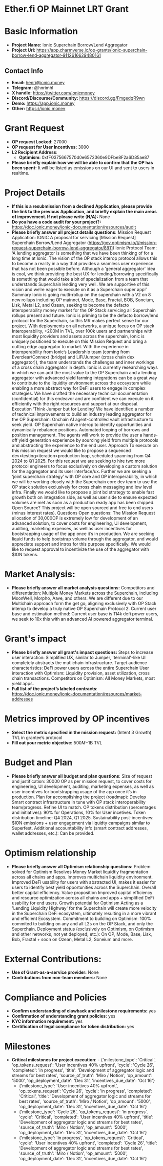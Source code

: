 # Ether.fi OP Mainnet LRT Grant

# Basic Information

- **Project Name:** Ionic Superchain Borrow/Lend Aggregator
- **Project Url:** https://app.charmverse.io/op-grants/ionic-superchain-borrow-lend-aggregator-9112616629480161

## Contact Info

- **Email:** henri@ionic.money
- **Telegram:** @hnrimhl
- **X handle:** https://twitter.com/ionicmoney
- **Discord/Discourse/Community:** https://discord.gg/FmgedqR9wn
- **Demo:** https://app.ionic.money
- **Other:** https://ionic.money

# Grant Request

- **OP request Locked:** 27000
- **OP request for User Incentives:** 3000
- **L2 Recipient Address:** 
    - **Optimism:** 0xfF0375667570d0e6572360e9DFbe8F2a6D85ae87
- **Please briefly explain how we will be able to confirm that the OP has been spent:** It will be listed as emissions on our UI and sent to users in realtime.

# Project Details

- **If this is a resubmission from a declined Application, please provide the link to the previous Application, and briefly explain the main areas of improvement. If not please write (N/A):** None
- **Do you have a code audit for your project?:** https://doc.ionic.money/ionic-documentation/resources/audit
- **Please briefly answer all project details questions:** Mission Request Application: IONIC A proposal for servicing [Mission Request] Superchain Borrow/Lend Aggregator (https://gov.optimism.io/t/mission-request-superchain-borrow-lend-aggregator/8811) Ionic Protocol Team: ‘A lending aggregator is something that we have been thinking of for a long time at Ionic. The vision of the OP stack interop protocol allows this to become a reality in a way that provides a seamless user experience that has not been possible before. Although a ‘general aggregator’ idea is cool, we think providing the best UX for lending/borrowing specifically is something that would take a bit of specialization from a team that understands Superchain lending very well. We are supportive of this vision and we’re eager to execute on it as a Superchain super app!’ Summary Ionic is going mutli-rollup on the superchain with a V2 on 8 new rollups including OP mainnet, Mode, Base, Fractal, BOB, Soneium, Lisk, Metal L2, and Ozean, seeking to become the defacto interoperability money market for the OP Stack servicing all Superchain rollups present and future. Ionic is priming to be the defacto borrow/lend protocol for the Superchain, so this MR makes perfect sense for our project. With deployments on all networks, a unique focus on OP stack Interoperability, +200M in TVL, over 100k users and partnerships with most liquidity providers and assets across the superchain, Ionic is uniquely positioned to execute on this Mission Request and bring a cutting edge aggregator to market. With the experience in interoperability from Ionic’s Leadership team (coming from Everclear/Connext (bridge) and LiFi/Jumper (cross chain dex aggregator)), the team understands the challenges and inner workings of a cross chain aggregator in depth. Ionic is currently researching ways in which we can add the most value to the OP Superchain and a lending aggregator with advanced yield farming integrations can be a great way to contribute to the liquidity environment across the ecosystem while enabling a more abstract way for DeFi users to engage in complex strategies. We have drafted the necessary technical documentation (confidential) for this endeavor and are confident we can execute on it efficiently with the right resources and support at our disposal. Execution ‘Think Jumper but for Lending’ We have identified a number of technical improvements to build an industry leading aggregator for the OP Superchain: Onchain AI agent-controlled vault infrastructure to seek yield. OP Superchain native interop to identify opportunities and dynamically rebalance positions. Automated looping of borrows and position management. The agents will work to provide the user a hands-off yield generation experience by sourcing yield from multiple protocols and abstracting the experience to the end user. Approach To execute on this mission request we would like to propose a sequenced dev>testing>iteration>production loop, scheduled spanning from Q4 2024 to Q1 2025. For this request we are seeking to hire two more protocol engineers to focus exclusively on developing a custom solution for the aggregator and its user interface/ux. Further we are seeking a ‘joint superchain strategy’ with OP core and OP interoperability, in which we will be working closely with the Superchain core dev team to use the OP stack solution exclusively for cross chain messaging and low level infra. Finally we would like to propose a joint bd strategy to enable fast growth both on integration side, as well as user side to ensure expected volumes are met as soon as a production ready app has been shipped. Open Source? This project will be open sourced and free to end users (minus interest rates). Questions Open questions: The Mission Request allocation of 30,000OP is extremely low for development of an advanced solution, to cover costs for engineering, UI development, auditing, marketing expenses, as well as user incentives for bootstrapping usage of the app once it’s in production. We are seeking liquid funds to help bootstrap volume through the aggregator, and would appreciate support and intros for this purpose specifically. We would like to request approval to incentivize the use of the aggregator with $ION tokens.

# Market Analysis:

- **Please briefly answer all market analysis questions:** Competitors and differentiation: Multiple Money Markets across the Superchain, including MoonWell, Morpho, Aave, and others. We are different due to our Multichain approach form the get go, aligning exclusively with OP Stack interop to develop a truly native OP Superchain Protocol 2. Current user base and estimation method: Current user base is 114k defi power users, we seek to 10x this with an advanced AI powered aggregator terminal.

# Grant's impact

- **Please briefly answer all grant's impact questions:** Steps to increase user interaction: Simplified UX, similar to Jumper, 'terminal'-like UI completely abstracts the mutlichain infrastructure. Target audience characteristics: DeFi power users across the entire Superchain User interaction with Optimism: Liquidity provision, asset utilization, cross chain transactions. Competitors on Optimism: All Money Markets, most yield apps.
- **Full list of the project’s labeled contracts:** https://doc.ionic.money/ionic-documentation/resources/market-addresses

# Metrics improved by OP incentives

- **Select the metric specified in the mission request:** (Intent 3 Growth) TVL in grantee’s protocol
- **Fill out your metric objective:** $500M-$1B TVL

# Budget and Plan

- **Please briefly answer all budget and plan questions:** Size of request and justification: 30000 OP as per mission request, to cover costs for engineering, UI development, auditing, marketing expenses, as well as user incentives for bootstrapping usage of the app once it’s in production. Plan for accomplishing the project (roadmap): Develop Smart contract infrastructure in tune with OP stack interoperability team/progress. Refine UI to match. OP tokens distribution (percentages and initiatives): 90% for Operations, 10% for User incetives. Token distribution timeline: Q4 2024, Q1 2025. Sustainability post-incentives: $ION emissions + user engagement via liquidty campaigns similar to Superfest. Additional accountability info (smart contract addresses, wallet addresses, etc.): Can be provided.

# Optimism relationship

- **Please briefly answer all Optimism relationship questions:** Problem solved for Optimism Resolves Money Market liquidtiy fragmentation across all chains and apps. Improves multichain liquidity environment. Improved DeFi usability for users with abstracted UI, makes it easier for users to identify best yield opportunities across the Superchain. Overall better capital efficiency. Value proposition Improved capital efficiency and resource optimization across all chains and apps + simplified DeFi usability for end users. Growth potential for Optimism Acting as a 'Lending Liquidity Highway' for the Superchain will create more velocity in the Superchain DeFi ecosystem, ultimately resulting in a more vibrant and efficient Ecosystem. Commitment to building on Optimism: 100% commited to building on any and all L2s on the OP Stack, and only the Superchain. Deployment status (exclusively on Optimism, on Optimism and other networks, not yet deployed, etc.): On OP, Mode, Base, Lisk, Bob, Fraxtal + soon on Ozean, Metal L2, Soneium and more.

# External Contributions:

- **Use of Grant-as-a-service provider:** None
- **Contributions from non-team members:** None

# Compliance and Policies

- **Confirm understanding of clawback and milestone requirements:** yes
- **Confirmation of understanding grant policies:** yes
- **KYC information requirement:** yes
- **Certification of legal compliance for token distribution:** yes

# Milestones

- **Critical milestones for project execution:**     - {'milestone_type': 'Critical', 'op_tokens_request': 'User incentives 40% upfront', 'cycle': 'Cycle 26', 'completed': 'in progress', 'title': 'Development of aggregator logic and streams for best rates', 'source_of_truth': 'Miro / Notion', 'op_amount': '5000', 'op_deployment_date': 'Dec 31', 'incentives_due_date': 'Oct 16'}
    - {'milestone_type': 'User incentives 40% upfront', 'op_tokens_request': 'Cycle 26', 'cycle': 'in progress', 'completed': 'Critical', 'title': 'Development of aggregator logic and streams for best rates', 'source_of_truth': 'Miro / Notion', 'op_amount': '5000', 'op_deployment_date': 'Dec 31', 'incentives_due_date': 'Oct 16'}
    - {'milestone_type': 'Cycle 26', 'op_tokens_request': 'in progress', 'cycle': 'Critical', 'completed': 'User incentives 40% upfront', 'title': 'Development of aggregator logic and streams for best rates', 'source_of_truth': 'Miro / Notion', 'op_amount': '5000', 'op_deployment_date': 'Dec 31', 'incentives_due_date': 'Oct 16'}
    - {'milestone_type': 'in progress', 'op_tokens_request': 'Critical', 'cycle': 'User incentives 40% upfront', 'completed': 'Cycle 26', 'title': 'Development of aggregator logic and streams for best rates', 'source_of_truth': 'Miro / Notion', 'op_amount': '5000', 'op_deployment_date': 'Dec 31', 'incentives_due_date': 'Oct 16'}

